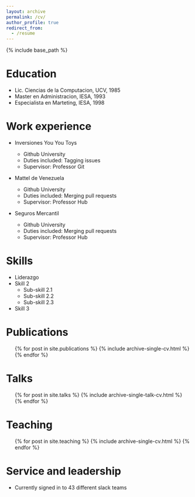```yaml
---
layout: archive
permalink: /cv/
author_profile: true
redirect_from:
  - /resume
---
```


{% include base_path %}

Education
======
* Lic. Ciencias de la Computacion, UCV, 1985
* Master en Administracion, IESA, 1993
* Especialista en Marteting, IESA, 1998

Work experience
======
* Inversiones You You Toys
  * Github University
  * Duties included: Tagging issues
  * Supervisor: Professor Git

* Mattel de Venezuela
  * Github University
  * Duties included: Merging pull requests
  * Supervisor: Professor Hub
  
* Seguros Mercantil
  * Github University
  * Duties included: Merging pull requests
  * Supervisor: Professor Hub
  
Skills
======
* Liderazgo
* Skill 2
  * Sub-skill 2.1
  * Sub-skill 2.2
  * Sub-skill 2.3
* Skill 3

Publications
======
  <ul>{% for post in site.publications %}
    {% include archive-single-cv.html %}
  {% endfor %}</ul>
  
Talks
======
  <ul>{% for post in site.talks %}
    {% include archive-single-talk-cv.html %}
  {% endfor %}</ul>
  
Teaching
======
  <ul>{% for post in site.teaching %}
    {% include archive-single-cv.html %}
  {% endfor %}</ul>
  
Service and leadership
======
* Currently signed in to 43 different slack teams
